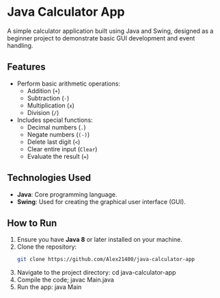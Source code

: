 # Java Calculator App

A simple calculator application built using Java and Swing, designed as a beginner project to demonstrate basic GUI development and event handling.

## Features

- Perform basic arithmetic operations: 
  - Addition (`+`)
  - Subtraction (`-`)
  - Multiplication (`x`)
  - Division (`/`)
- Includes special functions:
  - Decimal numbers (`.`)
  - Negate numbers (`(-)`)
  - Delete last digit (`<`)
  - Clear entire input (`Clear`)
  - Evaluate the result (`=`)

## Technologies Used

- **Java**: Core programming language.
- **Swing**: Used for creating the graphical user interface (GUI).

## How to Run

1. Ensure you have **Java 8** or later installed on your machine.
2. Clone the repository:
   ```bash
   git clone https://github.com/Alex21400/java-calculator-app
3. Navigate to the project directory:
    cd java-calculator-app
4. Compile the code;
    javac Main.java
5. Run the app:
    java Main
